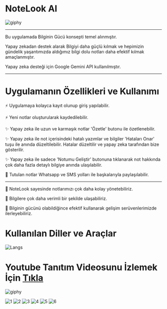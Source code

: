 
# NoteLook AI

![giphy](https://media.giphy.com/media/v1.Y2lkPTc5MGI3NjExc3kxcWN0cjM0Y2E1dzM2YTQ2M2pyZ2hmM2NhYm1kNGRybjhxMG9pMCZlcD12MV9naWZzX3NlYXJjaCZjdD1n/4rMp6ZvRLEg1GdcRnp/giphy.gif)


<hr>

Bu uygulamada Bilginin Gücü konsepti temel alınmıştır. 

Yapay zekadan destek alarak Bilgiyi daha güçlü kılmak ve hepimizin gündelik yaşantımızda aldığımız bilgi dolu notları daha efektif kılmak amaçlanmıştır.

Yapay zeka desteği için Google Gemini API kullanılmıştır.

<hr>

# Uygulamanın Özellikleri ve Kullanımı
⚡ Uygulamaya kolayca kayıt olunup giriş yapılabilir.

⚡ Yeni notlar oluşturularak kaydedilebilir.

✨ Yapay zeka ile uzun ve karmaşık notlar 'Özetle' butonu ile özetlenebilir.

✨ Yapay zeka ile not içerisindeki hatalı yazımlar ve bilgiler 'Hataları Onar' tuşu ile anında düzeltilebilir. Hatalar düzeltilir ve yapay zeka tarafından bize gösterilir.

✨ Yapay zeka ile sadece 'Notumu Geliştir' butonuna tıklanarak not hakkında çok daha fazla detaylı bilgiye anında ulaşılabilir.

💫 Tutulan notlar Whatsapp ve SMS yolları ile başkalarıyla paylaşılabilir. 


<hr>


👀 NoteLook sayesinde notlarımızı çok daha kolay yönetebiliriz. 

👀 Bilgilere çok daha verimli bir şekilde ulaşabiliriz. 

👀 Bilginin gücünü olabildiğince efektif kullanarak gelişim serüvenlerimizde ilerleyebiliriz.


# Kullanılan Diller ve Araçlar
![Langs](https://skillicons.dev/icons?i=flutter,dart,firebase,vscode,git,github,figma,pr,") 

# Youtube Tanıtım Videosunu İzlemek İçin <a href="https://youtu.be/B8NZFk5Abhg"> Tıkla </a> 

![giphy](https://media.giphy.com/media/efCemwT8zagJ3JZTxX/giphy.gif?cid=790b7611ef0s7uazh3q7u2paaugi0jxcvw78acqtlfukdjg2&ep=v1_stickers_search&rid=giphy.gif&ct=s)


![1](https://github.com/ozcanbayram/NoteLook-AI/assets/117665864/f1913bb6-51cd-4dab-9d93-43cecd166424)
![2](https://github.com/ozcanbayram/NoteLook-AI/assets/117665864/f563ada4-f768-4fac-bbbc-11a94f51bbf8)
![3](https://github.com/ozcanbayram/NoteLook-AI/assets/117665864/88f39fbb-5348-4235-84c2-602184afc40c)
![4](https://github.com/ozcanbayram/NoteLook-AI/assets/117665864/fe8c7155-7966-4d3e-a8a4-a3d33ad1050d)
![5](https://github.com/ozcanbayram/NoteLook-AI/assets/117665864/b3ee0fa3-d307-49f6-b086-befa29057a15)
![6](https://github.com/ozcanbayram/NoteLook-AI/assets/117665864/9c634fb4-a80b-4194-9a6a-91869a74950c)



<!-- 
## Getting Started

This project is a starting point for a Flutter application.

A few resources to get you started if this is your first Flutter project:

- [Lab: Write your first Flutter app](https://docs.flutter.dev/get-started/codelab)
- [Cookbook: Useful Flutter samples](https://docs.flutter.dev/cookbook)

For help getting started with Flutter development, view the
[online documentation](https://docs.flutter.dev/), which offers tutorials,
samples, guidance on mobile development, and a full API reference.

-->
